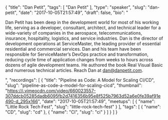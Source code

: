 {
  "title": "Dan Petit",
  "tags": [
    "Dan Petit"
  ],
  "type": "speaker",
  "slug": "dan-petit",
  "date": "2017-10-05T21:57:49",
  "draft": false,
  "bio": "<p>Dan Petit has been deep in the development world for most of his working life, serving as a developer, consultant, architect, and technical leader for a wide-variety of companies in the aerospace, telecommunications, insurance, hospitality, logistics, and service industries. Dan is the director of development operations at ServiceMaster, the leading provider of essential residential and commercial services. Dan and his team have been responsible for ServiceMaster’s DevOps practice and transformation, reducing cycle time of application changes from weeks to hours across dozens of agile development teams. He authored the book Real Visual Basic and numerous technical articles. Reach Dan at dan@danpetit.com.</p>",
  "recordings": [
    {
      "title": "Pipeline as Code: A Model for Scaling CI/CD",
      "slug": "pipeline-as-code-a-model-for-scaling-cicd",
      "thumbnail": "https://i.vimeocdn.com/video/660023557-307ddcb05285dadb6095fb2d7416356b95e8f525b7963d52a6e0fe39af91e490-d_295x166",
      "date": "2017-10-05T21:57:49",
      "meetups": [
        {
          "name": "Little Rock Tech Fest",
          "slug": "little-rock-tech-fest"
        }
      ],
      "tags": [
        {
          "name": "CD",
          "slug": "cd"
        },
        {
          "name": "CI",
          "slug": "ci"
        }
      ]
    }
  ]
}